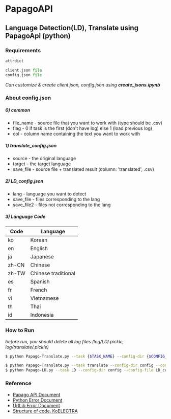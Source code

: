 # PapagoAPI
## Language Detection(LD), Translate using PapagoApi (python)

### Requirements 
```python 
attrdict
```
```python
client.json file
config.json file
```

*Can customize & create client.json, config.json using __create_jsons.ipynb__*


### About config.json 
##### 0) common 
- file_name - source file that you want to work with (type should be .csv)
- flag - 0 if task is the first (don't have log) else 1 (load previous log)
- col - column name containing the text you want to work with

##### 1) translate_config.json
- source - the original language
- target - the target language
- save_file - source file + translated result (column: 'translated', .csv)

##### 2) LD_config.json
- lang - language you want to detect
- save_file - files corresponding to the lang
- save_file2 - files not corresponding to the lang

##### 3) Language Code

Code | Language 
--|--
ko | Korean
en | English
ja | Japanese
zh-CN | Chinese
zh-TW | Chinese traditional
es | Spanish
fr | French
vi | Vietnamese
th | Thai
id | Indonesia

### How to Run 
*before run, you should delete all log files (log/LD/.pickle, log/translate/.pickle)*

```bash
$ python Papago-Translate.py --task {$TASK_NAME} --config-dir {$CONFIG_DIR} --config-file {$CONFIG_FILE}   
```

```bash
$ python Papago-Translate.py --task translate --config-dir config --config-file translate_config.json
$ python Papago-LD.py --task LD --config-dir config --config-file LD_config.json
```

   
### Reference  
- [Papago API Document](https://developers.naver.com/docs/papago/README.md) 
- [Python Error Document](https://docs.python.org/3/tutorial/errors.html)
- [UrlLib Error Document](https://github.com/python/cpython/blob/3.11/Lib/urllib/error.py)
- [Structure of code, KoELECTRA](https://github.com/monologg/KoELECTRA)
